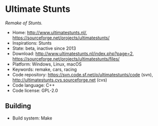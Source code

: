 # Ultimate Stunts

_Remake of Stunts._

- Home: http://www.ultimatestunts.nl/, https://sourceforge.net/projects/ultimatestunts/
- Inspirations: Stunts
- State: beta, inactive since 2013
- Download: http://www.ultimatestunts.nl/index.php?page=2, https://sourceforge.net/projects/ultimatestunts/files/
- Platform: Windows, Linux, macOS
- Keywords: remake, cars, racing
- Code repository: https://svn.code.sf.net/p/ultimatestunts/code (svn), http://ultimatestunts.cvs.sourceforge.net (cvs)
- Code language: C++
- Code license: GPL-2.0

## Building

- Build system: Make
